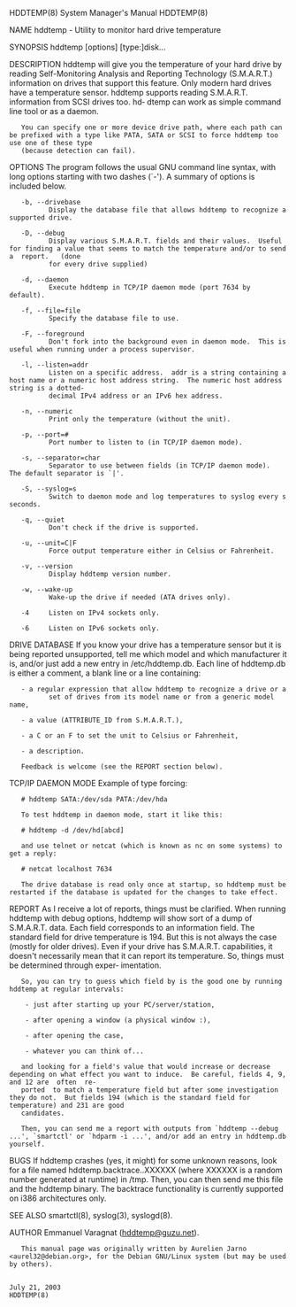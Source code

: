 HDDTEMP(8)                                                             System Manager's Manual                                                            HDDTEMP(8)

NAME
       hddtemp - Utility to monitor hard drive temperature

SYNOPSIS
       hddtemp [options] [type:]disk...

DESCRIPTION
       hddtemp  will  give  you  the temperature of your hard drive by reading Self-Monitoring Analysis and Reporting Technology (S.M.A.R.T.)  information on drives
       that support this feature.  Only modern hard drives have a temperature sensor.  hddtemp supports reading S.M.A.R.T.  information from SCSI drives  too.   hd‐
       dtemp can work as simple command line tool or as a daemon.

       You can specify one or more device drive path, where each path can be prefixed with a type like PATA, SATA or SCSI to force hddtemp too use one of these type
       (because detection can fail).

OPTIONS
       The program follows the usual GNU command line syntax, with long options starting with two dashes (`-').  A summary of options is included below.

       -b, --drivebase
              Display the database file that allows hddtemp to recognize a supported drive.

       -D, --debug
              Display various S.M.A.R.T. fields and their values.  Useful for finding a value that seems to match the temperature and/or to send  a  report.   (done
              for every drive supplied)

       -d, --daemon
              Execute hddtemp in TCP/IP daemon mode (port 7634 by default).

       -f, --file=file
              Specify the database file to use.

       -F, --foreground
              Don't fork into the background even in daemon mode.  This is useful when running under a process supervisor.

       -l, --listen=addr
              Listen on a specific address.  addr is a string containing a host name or a numeric host address string.  The numeric host address string is a dotted-
              decimal IPv4 address or an IPv6 hex address.

       -n, --numeric
              Print only the temperature (without the unit).

       -p, --port=#
              Port number to listen to (in TCP/IP daemon mode).

       -s, --separator=char
              Separator to use between fields (in TCP/IP daemon mode).  The default separator is `|'.

       -S, --syslog=s
              Switch to daemon mode and log temperatures to syslog every s seconds.

       -q, --quiet
              Don't check if the drive is supported.

       -u, --unit=C|F
              Force output temperature either in Celsius or Fahrenheit.

       -v, --version
              Display hddtemp version number.

       -w, --wake-up
              Wake-up the drive if needed (ATA drives only).

       -4     Listen on IPv4 sockets only.

       -6     Listen on IPv6 sockets only.

DRIVE DATABASE
       If you know your drive has a temperature sensor but it is being reported unsupported, tell me which model and which manufacturer it is, and/or just add a new
       entry in /etc/hddtemp.db.  Each line of hddtemp.db is either a comment, a blank line or a line containing:

       - a regular expression that allow hddtemp to recognize a drive or a
              set of drives from its model name or from a generic model name,

       - a value (ATTRIBUTE_ID from S.M.A.R.T.),

       - a C or an F to set the unit to Celsius or Fahrenheit,

       - a description.

       Feedback is welcome (see the REPORT section below).

TCP/IP DAEMON MODE
       Example of type forcing:

       # hddtemp SATA:/dev/sda PATA:/dev/hda

       To test hddtemp in daemon mode, start it like this:

       # hddtemp -d /dev/hd[abcd]

       and use telnet or netcat (which is known as nc on some systems) to get a reply:

       # netcat localhost 7634

       The drive database is read only once at startup, so hddtemp must be restarted if the database is updated for the changes to take effect.

REPORT
       As I receive a lot of reports, things must be clarified.  When running hddtemp with debug options, hddtemp will show sort of a dump of S.M.A.R.T. data.  Each
       field corresponds to an information field.  The standard field for drive temperature is 194.  But this is not always the  case  (mostly  for  older  drives).
       Even if your drive has S.M.A.R.T. capabilities, it doesn't necessarily mean that it can report its temperature.  So, things must be determined through exper‐
       imentation.

       So, you can try to guess which field by is the good one by running hddtemp at regular intervals:

        - just after starting up your PC/server/station,

        - after opening a window (a physical window :),

        - after opening the case,

        - whatever you can think of...

       and looking for a field's value that would increase or decrease depending on what effect you want to induce.  Be careful, fields 4, 9, and 12 are  often  re‐
       ported  to match a temperature field but after some investigation they do not.  But fields 194 (which is the standard field for temperature) and 231 are good
       candidates.

       Then, you can send me a report with outputs from `hddtemp --debug ...', `smartctl' or `hdparm -i ...', and/or add an entry in hddtemp.db yourself.

BUGS
       If hddtemp crashes (yes, it might) for some unknown reasons, look for a file named hddtemp.backtrace.<PID>.XXXXXX (where XXXXXX is a random number  generated
       at  runtime) in /tmp.  Then, you can then send me this file and the hddtemp binary.  The backtrace functionality is currently supported on i386 architectures
       only.

SEE ALSO
       smartctl(8), syslog(3), syslogd(8).

AUTHOR
       Emmanuel Varagnat (hddtemp@guzu.net).

       This manual page was originally written by Aurelien Jarno <aurel32@debian.org>, for the Debian GNU/Linux system (but may be used by others).

                                                                            July 21, 2003                                                                 HDDTEMP(8)

